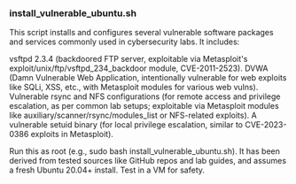 ### install_vulnerable_ubuntu.sh

This script installs and configures several vulnerable software packages and services commonly used in cybersecurity labs. It includes:

vsftpd 2.3.4 (backdoored FTP server, exploitable via Metasploit's exploit/unix/ftp/vsftpd_234_backdoor module, CVE-2011-2523).
DVWA (Damn Vulnerable Web Application, intentionally vulnerable for web exploits like SQLi, XSS, etc., with Metasploit modules for various web vulns).
Vulnerable rsync and NFS configurations (for remote access and privilege escalation, as per common lab setups; exploitable via Metasploit modules like auxiliary/scanner/rsync/modules_list or NFS-related exploits).
A vulnerable setuid binary (for local privilege escalation, similar to CVE-2023-0386 exploits in Metasploit).

Run this as root (e.g., sudo bash install_vulnerable_ubuntu.sh). It has been derived from tested sources like GitHub repos and lab guides, and assumes a fresh Ubuntu 20.04+ install. Test in a VM for safety.
